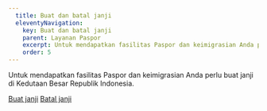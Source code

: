 ```yaml
---
  title: Buat dan batal janji
  eleventyNavigation:
    key: Buat dan batal janji
    parent: Layanan Paspor
    excerpt: Untuk mendapatkan fasilitas Paspor dan keimigrasian Anda perlu buat janji di Kedutaan Besar Republik Indonesia.
    order: 5
---
```


Untuk mendapatkan fasilitas Paspor dan keimigrasian Anda perlu buat janji di
Kedutaan Besar Republik Indonesia. 


<div class="kbrinl-button-group">
<a href="https://aplikasi.imigrasi.indonesia.nl/buat-janji" class="kbrinl-button">Buat janji</a>
<a href="https://aplikasi.imigrasi.indonesia.nl/batalkan-janji" class="kbrinl-button kbrinl-button--secondary">Batal janji</a>
</div>